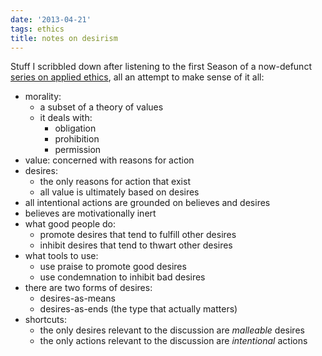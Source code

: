 ```yaml
---
date: '2013-04-21'
tags: ethics
title: notes on desirism
---
```


Stuff I scribbled down after listening to the first Season of a
now-defunct [series on applied ethics], all an attempt to make sense of
it all:

-   morality:
    -   a subset of a theory of values
    -   it deals with:
        -   obligation
        -   prohibition
        -   permission
-   value: concerned with reasons for action
-   desires:
    -   the only reasons for action that exist
    -   all value is ultimately based on desires
-   all intentional actions are grounded on believes and desires
-   believes are motivationally inert
-   what good people do:
    -   promote desires that tend to fulfill other desires
    -   inhibit desires that tend to thwart other desires
-   what tools to use:
    -   use praise to promote good desires
    -   use condemnation to inhibit bad desires
-   there are two forms of desires:
    -   desires-as-means
    -   desires-as-ends (the type that actually matters)
-   shortcuts:
    -   the only desires relevant to the discussion are *malleable*
        desires
    -   the only actions relevant to the discussion are *intentional*
        actions

  [series on applied ethics]: http://commonsenseatheism.com/?p=11626
